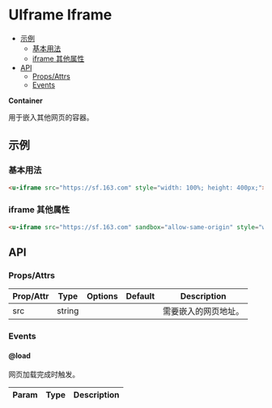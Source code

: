 <!-- 该 README.md 根据 api.yaml 和 docs/*.md 自动生成，为了方便在 GitHub 和 NPM 上查阅。如需修改，请查看源文件 -->

# UIframe Iframe

- [示例](#示例)
    - [基本用法](#基本用法)
    - [iframe 其他属性](#iframe-其他属性)
- [API]()
    - [Props/Attrs](#propsattrs)
    - [Events](#events)

**Container**

用于嵌入其他网页的容器。

## 示例
### 基本用法

``` html
<u-iframe src="https://sf.163.com" style="width: 100%; height: 400px;"></u-iframe>
```

### iframe 其他属性

``` html
<u-iframe src="https://sf.163.com" sandbox="allow-same-origin" style="width: 100%; height: 400px"></u-iframe>
```

## API
### Props/Attrs

| Prop/Attr | Type | Options | Default | Description |
| --------- | ---- | ------- | ------- | ----------- |
| src | string |  |  | 需要嵌入的网页地址。 |

### Events

#### @load

网页加载完成时触发。

| Param | Type | Description |
| ----- | ---- | ----------- |

